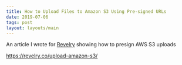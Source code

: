 ```yaml
---
title: How to Upload Files to Amazon S3 Using Pre-signed URLs
date: 2019-07-06
tags: post
layout: layouts/main
---
```


An article I wrote for [Revelry](https://revelry.co) showing how to presign AWS S3 uploads

https://revelry.co/upload-amazon-s3/
